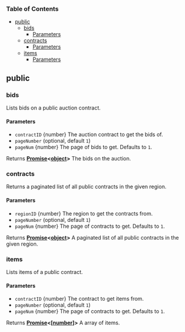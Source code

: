 <!-- Generated by documentation.js. Update this documentation by updating the source code. -->

### Table of Contents

*   [public][1]
    *   [bids][2]
        *   [Parameters][3]
    *   [contracts][4]
        *   [Parameters][5]
    *   [items][6]
        *   [Parameters][7]

## public

### bids

Lists bids on a public auction contract.

#### Parameters

*   `contractID`  {number} The auction contract to get the bids of.
*   `pageNumber`   (optional, default `1`)
*   `pageNum`  {number} The page of bids to get. Defaults to `1`.

Returns **[Promise][8]<[object][9]>** The bids on the auction.

### contracts

Returns a paginated list of all public contracts in the given region.

#### Parameters

*   `regionID`  {number} The region to get the contracts from.
*   `pageNumber`   (optional, default `1`)
*   `pageNum`  {number} The page of contracts to get. Defaults to `1`.

Returns **[Promise][8]<[object][9]>** A paginated list of all public contracts in the given region.

### items

Lists items of a public contract.

#### Parameters

*   `contractID`  {number} The contract to get items from.
*   `pageNumber`   (optional, default `1`)
*   `pageNum`  {number} The page of contracts to get. Defaults to `1`.

Returns **[Promise][8]<\[[number][10]]>** A array of items.

[1]: #public

[2]: #bids

[3]: #parameters

[4]: #contracts

[5]: #parameters-1

[6]: #items

[7]: #parameters-2

[8]: https://developer.mozilla.org/docs/Web/JavaScript/Reference/Global_Objects/Promise

[9]: https://developer.mozilla.org/docs/Web/JavaScript/Reference/Global_Objects/Object

[10]: https://developer.mozilla.org/docs/Web/JavaScript/Reference/Global_Objects/Number
